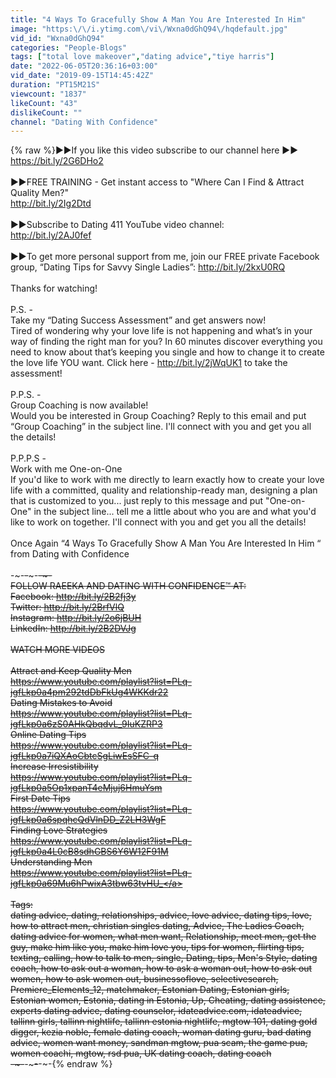 ```yaml
---
title: "4 Ways To Gracefully Show A Man You Are Interested In Him"
image: "https:\/\/i.ytimg.com\/vi\/Wxna0dGhQ94\/hqdefault.jpg"
vid_id: "Wxna0dGhQ94"
categories: "People-Blogs"
tags: ["total love makeover","dating advice","tiye harris"]
date: "2022-06-05T20:36:16+03:00"
vid_date: "2019-09-15T14:45:42Z"
duration: "PT15M21S"
viewcount: "1837"
likeCount: "43"
dislikeCount: ""
channel: "Dating With Confidence"
---
```

{% raw %}►►If you like this video subscribe to our channel here ►►  <a rel="nofollow" target="blank" href="https://bit.ly/2G6DHo2">https://bit.ly/2G6DHo2</a><br /><br />►►FREE TRAINING - Get instant access to &quot;Where Can I Find &amp; Attract Quality Men?&quot;<br /><a rel="nofollow" target="blank" href="http://bit.ly/2Ig2Dtd">http://bit.ly/2Ig2Dtd</a><br /><br />►►Subscribe to Dating 411 YouTube video channel:<br /><a rel="nofollow" target="blank" href="http://bit.ly/2AJ0fef">http://bit.ly/2AJ0fef</a><br /><br />►►To get more personal support from me, join our FREE private Facebook group, “Dating Tips for Savvy Single Ladies”: <a rel="nofollow" target="blank" href="http://bit.ly/2kxU0RQ">http://bit.ly/2kxU0RQ</a><br /> <br />Thanks for watching!<br /> <br />P.S. -<br />Take my “Dating Success Assessment” and get answers now!<br />Tired of wondering why your love life is not happening and what’s in your way of finding the right man for you? In 60 minutes discover everything you need to know about that’s keeping you single and how to change it to create the love life YOU want. Click here -  <a rel="nofollow" target="blank" href="http://bit.ly/2jWqUK1">http://bit.ly/2jWqUK1</a> to take the assessment!<br /> <br />P.P.S. -<br />Group Coaching is now available!<br />Would you be interested in Group Coaching? Reply to this email and put “Group Coaching” in the subject line. I'll connect with you and get you all the details!<br /> <br />P.P.P.S -<br />Work with me One-on-One<br />If you'd like to work with me directly to learn exactly how to create your love life with a committed, quality and relationship-ready man, designing a plan that is customized to you... just reply to this message and put &quot;One-on-One&quot; in the subject line... tell me a little about who you are and what you'd like to work on together. I'll connect with you and get you all the details!<br /> <br />Once Again “4 Ways To Gracefully Show A Man You Are Interested In Him “ from Dating with Confidence<br /><br />-~-~~-~~~-~~-~-<br />FOLLOW RAEEKA AND DATING WITH CONFIDENCE™ AT:<br />Facebook: <a rel="nofollow" target="blank" href="http://bit.ly/2B2fj3y">http://bit.ly/2B2fj3y</a> <br />Twitter: <a rel="nofollow" target="blank" href="http://bit.ly/2BrfVlQ">http://bit.ly/2BrfVlQ</a> <br />Instagram: <a rel="nofollow" target="blank" href="http://bit.ly/2o6jBUH">http://bit.ly/2o6jBUH</a> <br />LinkedIn: <a rel="nofollow" target="blank" href="http://bit.ly/2B2DVJg">http://bit.ly/2B2DVJg</a> <br /> <br />WATCH MORE VIDEOS<br /> <br />Attract and Keep Quality Men<br /><a rel="nofollow" target="blank" href="https://www.youtube.com/playlist?list=PLq-jgfLkp0a4pm292tdDbFkUg4WKKdr22">https://www.youtube.com/playlist?list=PLq-jgfLkp0a4pm292tdDbFkUg4WKKdr22</a> <br /> Dating Mistakes to Avoid<br /> <a rel="nofollow" target="blank" href="https://www.youtube.com/playlist?list=PLq-jgfLkp0a6zS0AHkQbqdvL_9IuKZRP3">https://www.youtube.com/playlist?list=PLq-jgfLkp0a6zS0AHkQbqdvL_9IuKZRP3</a> <br />Online Dating Tips<br /> <a rel="nofollow" target="blank" href="https://www.youtube.com/playlist?list=PLq-jgfLkp0a7iQXAoCbtcSgLiwEsSFC-q">https://www.youtube.com/playlist?list=PLq-jgfLkp0a7iQXAoCbtcSgLiwEsSFC-q</a> <br />Increase Irresistibility<br /><a rel="nofollow" target="blank" href="https://www.youtube.com/playlist?list=PLq-jgfLkp0a5Op1xpanT4eMjuj6HmuYsm">https://www.youtube.com/playlist?list=PLq-jgfLkp0a5Op1xpanT4eMjuj6HmuYsm</a> <br />First Date Tips<br /><a rel="nofollow" target="blank" href="https://www.youtube.com/playlist?list=PLq-jgfLkp0a6spqhcQdVlnDD_Z2LH3WgF">https://www.youtube.com/playlist?list=PLq-jgfLkp0a6spqhcQdVlnDD_Z2LH3WgF</a> <br />Finding Love Strategies<br /><a rel="nofollow" target="blank" href="https://www.youtube.com/playlist?list=PLq-jgfLkp0a4L0cB8sdhGBS6Y6W12F91M">https://www.youtube.com/playlist?list=PLq-jgfLkp0a4L0cB8sdhGBS6Y6W12F91M</a> <br />Understanding Men<br /><a rel="nofollow" target="blank" href="https://www.youtube.com/playlist?list=PLq-jgfLkp0a69Mu6hPwixA3tbw63tvHU_">https://www.youtube.com/playlist?list=PLq-jgfLkp0a69Mu6hPwixA3tbw63tvHU_</a> <br /> <br />Tags:<br />dating advice, dating, relationships, advice, love advice, dating tips, love, how to attract men, christian singles dating, Advice, The Ladies Coach, dating advice for women, what men want, Relationship, meet men, get the guy, make him like you, make him love you, tips for women, flirting tips, texting, calling, how to talk to men, single, Dating, tips, Men's Style, dating coach, how to ask out a woman, how to ask a woman out, how to ask out women, how to ask women out, businessoflove, selectivesearch, Premiere_Elements_12, matchmaker, Estonian Dating, Estonian girls, Estonian women, Estonia, dating in Estonia, Up, Cheating, dating assistence, experts dating advice, dating counselor, idateadvice.com, idateadvice, tallinn girls, tallinn nightlife, tallinn estonia nightlife, mgtow 101, dating gold digger, kezia noble, female dating coach, woman dating guru, bad dating advice, women want money, sandman mgtow, pua scam, the game pua, women coachi, mgtow, rsd pua, UK dating coach, dating coach<br />-~-~~-~~~-~~-~-{% endraw %}
